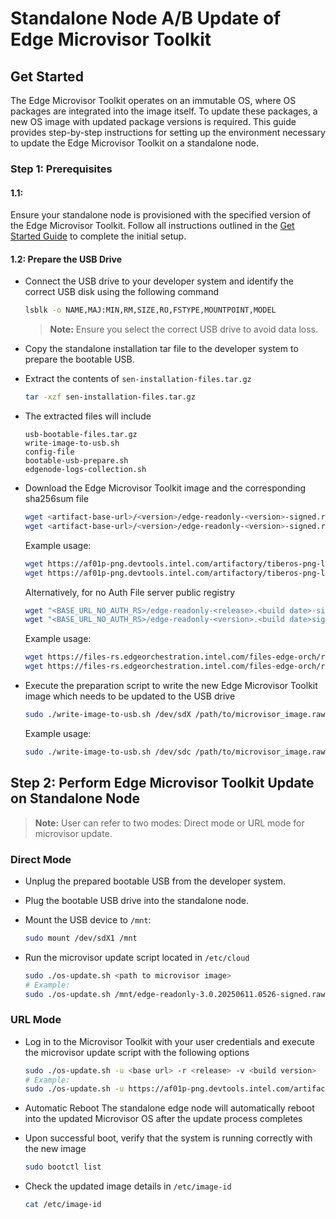 # Standalone Node A/B Update of Edge Microvisor Toolkit

## Get Started

The Edge Microvisor Toolkit operates on an immutable OS, where OS packages are integrated into the image itself.
To update these packages, a new OS image with updated package versions is required. This guide provides step-by-step
instructions for setting up the environment necessary to update the Edge Microvisor Toolkit on a standalone node.

### Step 1: Prerequisites

#### 1.1:
Ensure your standalone node is provisioned with the specified version of the Edge Microvisor Toolkit.
Follow all instructions outlined in the [Get Started Guide](Get-Started-Guide.md#Prerequisites) to complete the initial setup.

#### 1.2: Prepare the USB Drive

- Connect the USB drive to your developer system and identify the correct USB disk using the following command

  ```bash
  lsblk -o NAME,MAJ:MIN,RM,SIZE,RO,FSTYPE,MOUNTPOINT,MODEL
  ```
  > **Note:** Ensure you select the correct USB drive to avoid data loss.

- Copy the standalone installation tar file to the developer system to prepare the bootable USB.

- Extract the contents of `sen-installation-files.tar.gz`

  ```bash
  tar -xzf sen-installation-files.tar.gz
  ```

- The extracted files will include

  ```
  usb-bootable-files.tar.gz
  write-image-to-usb.sh
  config-file
  bootable-usb-prepare.sh
  edgenode-logs-collection.sh
  ```

- Download the Edge Microvisor Toolkit image and the corresponding sha256sum file

  ```bash
  wget <artifact-base-url>/<version>/edge-readonly-<version>-signed.raw.gz
  wget <artifact-base-url>/<version>/edge-readonly-<version>-signed.raw.gz.sha256sum
  ```

  Example usage:

  ```bash
  wget https://af01p-png.devtools.intel.com/artifactory/tiberos-png-local/non-rt/3.0/20250611.0526/edge-readonly-3.0.20250611.0526-signed.raw.gz
  wget https://af01p-png.devtools.intel.com/artifactory/tiberos-png-local/non-rt/3.0/20250611.0526/edge-readonly-3.0.20250611.0526-signed.raw.gz.sha256sum
  ```

  Alternatively, for no Auth File server public registry

  ```bash
  wget "<BASE_URL_NO_AUTH_RS>/edge-readonly-<release>.<build date>-signed.raw.gz"
  wget "<BASE_URL_NO_AUTH_RS>/edge-readonly-<version>.<build date>signed.sha256sum"
  ```
  Example usage:

  ```bash
  wget https://files-rs.edgeorchestration.intel.com/files-edge-orch/repository/microvisor/non_rt/edge-readonly-3.0.20250608.2200-signed.raw.gz
  wget https://files-rs.edgeorchestration.intel.com/files-edge-orch/repository/microvisor/non_rt/edge-readonly-3.0.20250608.2200-signed.raw.gz.sha256sum
  ```

- Execute the preparation script to write the new Edge Microvisor Toolkit image which needs to be updated to the USB drive

  ```bash
  sudo ./write-image-to-usb.sh /dev/sdX /path/to/microvisor_image.raw.gz /path/to/microvisor_image.raw.gz.sha256sum
  ```
  Example usage:
  ```bash
  sudo ./write-image-to-usb.sh /dev/sdc /path/to/microvisor_image.raw.gz /path/to/microvisor_image.raw.gz.sha256sum
  ```

## Step 2: Perform Edge Microvisor Toolkit Update on Standalone Node

> **Note:** User can refer to two modes: Direct mode or URL mode for microvisor update.

### Direct Mode

- Unplug the prepared bootable USB from the developer system.
- Plug the bootable USB drive into the standalone node.
- Mount the USB device to `/mnt`:

  ```bash
  sudo mount /dev/sdX1 /mnt
  ```

- Run the microvisor update script located in `/etc/cloud`

  ```bash
  sudo ./os-update.sh <path to microvisor image>
  # Example:
  sudo ./os-update.sh /mnt/edge-readonly-3.0.20250611.0526-signed.raw.gz
  ```

### URL Mode

- Log in to the Microvisor Toolkit with your user credentials and execute the microvisor update script with the following options

  ```bash
  sudo ./os-update.sh -u <base url> -r <release> -v <build version>
  # Example:
  sudo ./os-update.sh -u https://af01p-png.devtools.intel.com/artifactory/tiberos-png-local/non-rt -r 3.0 -v 20250608.2200
  ```

- Automatic Reboot
  The standalone edge node will automatically reboot into the updated Microvisor OS after the update process completes

- Upon successful boot, verify that the system is running correctly with the new image

  ```bash
  sudo bootctl list
  ```

- Check the updated image details in `/etc/image-id`

  ```bash
  cat /etc/image-id
  ```